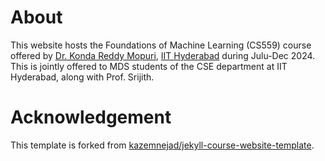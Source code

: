 # About
This website hosts the Foundations of Machine Learning (CS559) course offered by [Dr. Konda Reddy Mopuri](https://krmopuri.github.io), [IIT Hyderabad](https://iith.ac.in/) during Julu-Dec 2024. This is jointly offered to MDS students of the CSE department at IIT Hyderabad, along with Prof. Srijith.

# Acknowledgement 
This template is forked from [kazemnejad/jekyll-course-website-template](https://github.com/kazemnejad/jekyll-course-website-template).
